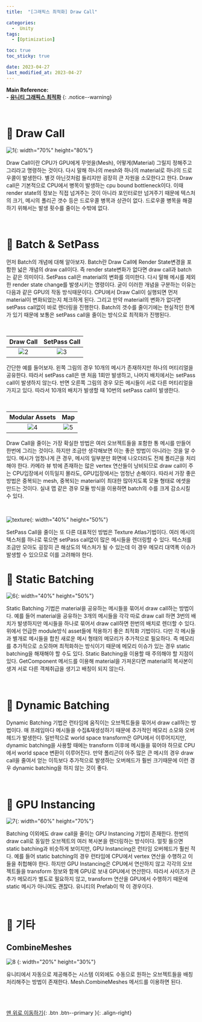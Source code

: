 ```yaml
---
title:  "[그래픽스 최적화] Draw Call" 

categories:
  -  Unity
tags:
  - [Optimization]

toc: true
toc_sticky: true

date: 2023-04-27
last_modified_at: 2023-04-27
---
```



**Main Reference: <br>- [유니티 그래픽스 최적화](https://product.kyobobook.co.kr/detail/S000001888125)**
{: .notice--warning}

<br>

# 🐳 Draw Call

![1](https://user-images.githubusercontent.com/96368476/234865176-106921d0-a53a-4f83-b571-ba30a00d5594.png){: width="70%" height="80%"}

Draw Call이란 CPU가 GPU에게 무엇을(Mesh), 어떻게(Material) 그릴지 정해주고 그리라고 명령하는 것이다. 다시 말해 하나의 mesh와 하나의 material로 하나의 드로우콜이 발생한다. 별것 아닌것처럼 들리지만 굉장히 큰 자원을 소모한다고 한다. Draw call은 기본적으로 CPU에서 병목이 발생하는 cpu bound bottleneck이다. 이때 render state의 정보는 직접 넘겨주는 것이 아니라 포인터로만 넘겨주기 때문에 텍스처의 크기, 메시의 폴리곤 갯수 등은 드로우콜 병목과 상관이 없다. 드로우콜 병목을 해결하기 위해서는 발생 횟수를 줄이는 수밖에 없다.




<br>



# 🐳 Batch & SetPass

먼저 Batch의 개념에 대해 알아보자. Batch란 Draw Call에 Render State변경을 포함한 넓은 개념의 draw call이다. 즉 render state변화가 없다면 draw call과 batch는 같은 의미이다. SetPass call은 material의 변화를 의미한다. 다시 말해 메시를 제외한 render state change를 발생시키는 명령이다. 굳이 이러한 개념을 구분하는 이유는 다음과 같은 GPU의 작동 방식때문이다. CPU에서 Draw Call이 실행되면 먼저 material이 변화되었는지 체크하게 된다. 그리고 만약 material의 변화가 없다면 setPass call없이 바로 렌더링을 진행한다. Batch의 갯수를 줄이기에는 현실적인 한계가 있기 때문에 보통은 setPass call을 줄이는 방식으로 최적화가 진행된다.


<br>


| Draw Call | SetPass Call |
|:-:|:-:|
|![2](https://user-images.githubusercontent.com/96368476/234873601-b00139ca-672c-4c3c-aaa6-5323b683bbcd.png)|![3](https://user-images.githubusercontent.com/96368476/234873582-fb01e1e1-1285-4474-a2ac-3719bf018676.png)|

간단한 예를 들어보자. 왼쪽 그림의 경우 10개의 메시가 존재하지만 하나의 머티리얼을 공유한다. 따라서 setPass call은 맨 처음 1회만 발생하고, 나머지 배치에서는 setPass call이 발생하지 않는다. 반면 오른쪽 그림의 경우 모든 메시들이 서로 다른 머티리얼을 가지고 있다. 따라서 10개의 배치가 발생할 때 10번의 setPass call이 발생한다. 

<br>


| Modular Assets | Map |
|:-:|:-:|
|![4](https://user-images.githubusercontent.com/96368476/234879593-d2860560-a8c0-4be4-80df-2d2e635959be.png)|![5](https://user-images.githubusercontent.com/96368476/234879559-c039eea6-6e70-46ba-b5ee-d40de2bdf140.png)|


Draw Call을 줄이는 가장 확실한 방법은 여러 오브젝트들을 포함한 통 메시를 만들어 한번에 그리는 것이다. 하지만 조금만 생각해보면 이는 좋은 방법이 아니라는 것을 알 수 있다. 메시가 엄청나게 큰 경우, 메시의 일부분만 화면에 나오더라도 전체 폴리곤을 처리해야 한다. 카메라 뷰 밖에 존재하는 많은 vertex 연산들이 낭비되므로 draw call이 주는 CPU입장에서 이득일지 몰라도, GPU입장에서는 엄청난 손해이다. 따라서 가장 좋은 방법은 중복되는 mesh, 중복되는 material이 최대한 많아지도록 모듈 형태로 에셋을 만드는 것이다. 실내 맵 같은 경우 모듈 방식을 이용하면 batch의 수를 크게 감소시킬 수 있다.

<br>

![texture](https://user-images.githubusercontent.com/96368476/234880950-6c1094bd-5e66-4565-a615-177805a71b01.png){: width="40%" height="50%"}


SetPass Call을 줄이는 또 다른 대표적인 방법은 Texture Atlas기법이다. 여러 메시의 텍스처를 하나로 묶으면 setPass call없이 많은 메시들을 렌더링할 수 있다. 텍스처를 조금만 모아도 굉장히 큰 해상도의 텍스처가 될 수 있는데 이 경우 메모리 대역폭 이슈가 발생할 수 있으므로 이를 고려해야 한다.




# 🐳 Static Batching

![6](https://user-images.githubusercontent.com/96368476/235127998-a8352416-0462-4c37-8ef7-2b1d7aed2616.png){: width="40%" height="50%"}

Static Batching 기법은 material을 공유하는 메시들을 묶어서 draw call하는 방법이다. 예를 들어 material을 공유하는 3개의 메시들을 각각 따로 draw call 하면 3번의 배치가 발생하지만 메시들을 하나로 묶어서 draw call하면 한번의 배치로 렌더할 수 있다. 위에서 언급한 module방식 asset들에 적용하기 좋은 최적화 기법이다. 다만 각 메시들과 별개로 메시들을 합친 새로운 메시 형태의 메모리가 추가적으로 필요하다. 즉 메모리를 추가적으로 소모하며 최적화하는 방식이기 때문에 메모리 이슈가 있는 경우 static batching을 해재해야 할 수도 있다. Static Batching을 이용할 때  주의해야 할  지점이 있다. GetComponent 메서드를 이용해 material을 가져온다면 material의 복사본이 생겨 서로 다른 객체취급을 생기고 배칭이 되지 않는다.



<br>



# 🐳 Dynamic Batching

Dynamic Batching 기법은 런타임에 움직이는 오브젝트들을 묶어서 draw call하는 방법이다. 매 프레임마다 메시들을 수집&재생성하기 때문에 추가적인 메모리 소모와 오버헤드가 발생한다. 일반적으로 world space transform은 GPU에서 이루어지지만, dynamic batching을 사용할 때에는 transform 이후에 메시들을 묶어야 하므로 CPU에서 world space 변환이 이루어진다. 만약 폴리곤이 아주 많은 큰 메시의 경우 draw call을 줄여서 얻는 이득보다 추가적으로 발생하는 오버헤드가 훨씬 크기때문에 이런 경우 dynamic batching을 하지 않는 것이 좋다.



<br>



# 🐳 GPU Instancing

![7](https://user-images.githubusercontent.com/96368476/235135448-d7461a79-45d5-4671-9769-feda026d985a.png){: width="60%" height="70%"}

Batching 이외에도 draw call을 줄이는 GPU Instancing 기법이 존재한다. 한번의 draw call로 동일한 오브젝트의 여러 복사본을 렌더링하는 방식이다. 얼핏 들으면 static batching과 비슷하게 보이지만, GPU Instancing은 런타임 오버헤드가 훨씬 적다. 예를 들어 static batching의 경우 런타임에 CPU에서 vertex 연산을 수행하고 이들을 취헙해야 한다. 하지만 GPU Instancing은 CPU에서 연산하지 않고 각각의 오브젝트들을 transform 정보와 함께 GPU로 보내 GPU에서 연산한다. 따라서 사이즈가 큰 추가 메모리가 별도로 필요하지 않고, transform 연산을 GPU에서 수행하기 때문에 static 메시가 아니여도 괜찮다. 유니티의 Prefab이 딱 이 경우이다. 



<br>



# 🐳 기타 

## CombineMeshes

![8](https://user-images.githubusercontent.com/96368476/235144428-e809c19e-b636-485b-a353-c6341a8675f8.png)
{: width="20%" height="30%"}

유니티에서 자동으로 제공해주는 시스템 이외에도 수동으로 원하는 오브젝트들을 배칭 처리해주는 방법이 존재한다. Mesh.CombineMeshes 메서드를 이용하면 된다.




<br>
<br>


[맨 위로 이동하기](#){: .btn .btn--primary }{: .align-right}